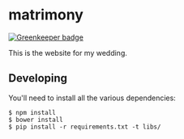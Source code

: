 # matrimony

[![Greenkeeper badge](https://badges.greenkeeper.io/zacharytamas/matrimony.svg)](https://greenkeeper.io/)

This is the website for my wedding.

## Developing

You'll need to install all the various dependencies:

    $ npm install
    $ bower install
    $ pip install -r requirements.txt -t libs/
